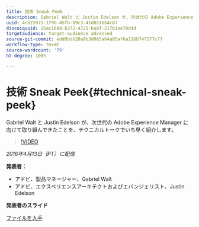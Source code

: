 ```yaml
---
title: 技術 Sneak Peek
description: Gabriel Walt と Justin Edelson が、次世代の Adobe Experience Manager に向けて取り組んできたことを、テクニカルトークでいち早く紹介します。
uuid: 4cb22075-1f96-45fb-b9c3-41d8516b4c87
discoiquuid: 15ac160d-b272-4725-ba6f-217b1ee70d4d
targetaudience: target-audience advanced
source-git-commit: edd0bdb28a9b3d065a64a95af6a216b747577c77
workflow-type: tm+mt
source-wordcount: '79'
ht-degree: 100%

---
```


# 技術 Sneak Peek{#technical-sneak-peek}

Gabriel Walt と Justin Edelson が、次世代の Adobe Experience Manager に向けて取り組んできたことを、テクニカルトークでいち早く紹介します。

>[!VIDEO](https://video.tv.adobe.com/v/19305/?quality=9)

*2016年4月13日（PT）に配信*

**発表者：**

* アドビ、製品マネージャー、Gabriel Walt
* アドビ、エクスペリエンスアーキテクトおよびエバンジェリスト、Justin Edelson

**発表者のスライド**

[ファイルを入手](assets/aem-gems-041316-6-2-tech-preview.pdf)
<!--
[Get back to the Overview](https://helpx.adobe.com/experience-manager/kt/eseminars/gems/aem-index.html)
-->
